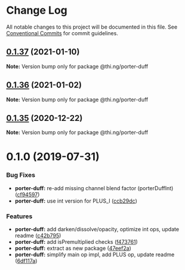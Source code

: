 # Change Log

All notable changes to this project will be documented in this file.
See [Conventional Commits](https://conventionalcommits.org) for commit guidelines.

## [0.1.37](https://github.com/thi-ng/umbrella/compare/@thi.ng/porter-duff@0.1.36...@thi.ng/porter-duff@0.1.37) (2021-01-10)

**Note:** Version bump only for package @thi.ng/porter-duff





## [0.1.36](https://github.com/thi-ng/umbrella/compare/@thi.ng/porter-duff@0.1.35...@thi.ng/porter-duff@0.1.36) (2021-01-02)

**Note:** Version bump only for package @thi.ng/porter-duff





## [0.1.35](https://github.com/thi-ng/umbrella/compare/@thi.ng/porter-duff@0.1.34...@thi.ng/porter-duff@0.1.35) (2020-12-22)

**Note:** Version bump only for package @thi.ng/porter-duff





# 0.1.0 (2019-07-31)

### Bug Fixes

* **porter-duff:** re-add missing channel blend factor (porterDuffInt) ([cf94597](https://github.com/thi-ng/umbrella/commit/cf94597))
* **porter-duff:** use int version for PLUS_I ([ccb29dc](https://github.com/thi-ng/umbrella/commit/ccb29dc))

### Features

* **porter-duff:** add darken/dissolve/opacity, optimize int ops, update readme ([c42b795](https://github.com/thi-ng/umbrella/commit/c42b795))
* **porter-duff:** add isPremultiplied checks ([f473761](https://github.com/thi-ng/umbrella/commit/f473761))
* **porter-duff:** extract as new package ([47eef2a](https://github.com/thi-ng/umbrella/commit/47eef2a))
* **porter-duff:** simplify main op impl, add PLUS op, update readme ([6df117a](https://github.com/thi-ng/umbrella/commit/6df117a))
